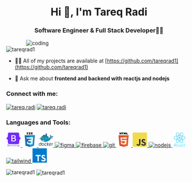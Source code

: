 <h1 align="center">Hi 👋, I'm Tareq Radi</h1>
    <h3 align="center">Software Engineer & Full Stack Developer🐱‍👤</h3>

   <img align="right" alt="coding" width="450px" src="https://media0.giphy.com/media/qgQUggAC3Pfv687qPC/giphy.gif">
    
   <p align="left"> <img src="https://komarev.com/ghpvc/?username=tareqrad1&label=Profile%20views&color=0e75b6&style=flat" alt="tareqrad1" /> </p>
    
   - 👨‍💻 All of my projects are available at [https://github.com/tareqrad1](https://github.com/tareqrad1)
    
   - 💬 Ask me about **frontend and backend with reactjs and nodejs**
    
   <h3 align="left">Connect with me:</h3>
   <p align="left">
    <a href="https://www.linkedin.com/in/tareq-radi" target="blank"><img align="center" src="https://raw.githubusercontent.com/rahuldkjain/github-profile-readme-generator/master/src/images/icons/Social/linked-in-alt.svg" alt="tareq.radi" height="30" width="40" /></a>
    <a href="https://instagram.com/tareq.radi" target="blank"><img align="center" src="https://raw.githubusercontent.com/rahuldkjain/github-profile-readme-generator/master/src/images/icons/Social/instagram.svg" alt="tareq.radi" height="30" width="40" /></a>
   </p>
    
   <h3 align="left">Languages and Tools:</h3>
   <p align="left"> <a href="https://getbootstrap.com" target="_blank" rel="noreferrer"> <img src="https://raw.githubusercontent.com/devicons/devicon/master/icons/bootstrap/bootstrap-plain-wordmark.svg" alt="bootstrap" width="40" height="40"/> </a> <a href="https://www.w3schools.com/css/" target="_blank" rel="noreferrer"> <img src="https://raw.githubusercontent.com/devicons/devicon/master/icons/css3/css3-original-wordmark.svg" alt="css3" width="40" height="40"/> </a> <a href="https://www.docker.com/" target="_blank" rel="noreferrer"> <img src="https://raw.githubusercontent.com/devicons/devicon/master/icons/docker/docker-original-wordmark.svg" alt="docker" width="40" height="40"/> </a> <a href="https://www.figma.com/" target="_blank" rel="noreferrer"> <img src="https://www.vectorlogo.zone/logos/figma/figma-icon.svg" alt="figma" width="40" height="40"/> </a> <a href="https://firebase.google.com/" target="_blank" rel="noreferrer"> <img src="https://www.vectorlogo.zone/logos/firebase/firebase-icon.svg" alt="firebase" width="40" height="40"/> </a> <a href="https://git-scm.com/" target="_blank" rel="noreferrer"> <img src="https://www.vectorlogo.zone/logos/git-scm/git-scm-icon.svg" alt="git" width="40" height="40"/> </a> <a href="https://www.w3.org/html/" target="_blank" rel="noreferrer"> <img src="https://raw.githubusercontent.com/devicons/devicon/master/icons/html5/html5-original-wordmark.svg" alt="html5" width="40" height="40"/> </a> <a href="https://developer.mozilla.org/en-US/docs/Web/JavaScript" target="_blank" rel="noreferrer"> <img src="https://raw.githubusercontent.com/devicons/devicon/master/icons/javascript/javascript-original.svg" alt="javascript" width="40" height="40"/> </a> <a href="https://nodejs.org/" target="_blank" rel="noreferrer"> <img src="https://upload.wikimedia.org/wikipedia/commons/thumb/d/d9/Node.js_logo.svg/885px-Node.js_logo.svg.png" alt="nodejs" width="50" height="50"/> </a> <a href="https://reactjs.org/" target="_blank" rel="noreferrer"> <img src="https://raw.githubusercontent.com/devicons/devicon/master/icons/react/react-original-wordmark.svg" alt="react" width="40" height="40"/> </a> <a href="https://tailwindcss.com/" target="_blank" rel="noreferrer"> <img src="https://www.vectorlogo.zone/logos/tailwindcss/tailwindcss-icon.svg" alt="tailwind" width="40" height="40"/> </a> <a href="https://www.typescriptlang.org/" target="_blank" rel="noreferrer"> <img src="https://raw.githubusercontent.com/devicons/devicon/master/icons/typescript/typescript-original.svg" alt="typescript" width="40" height="40"/> </a> </p>    
   <p><img align="left" src="https://github-readme-stats.vercel.app/api/top-langs?username=tareqrad1&show_icons=true&locale=en&layout=compact" alt="tareqrad1" /></p>   
    
  <p>&nbsp;<img align="center" src="https://github-readme-stats.vercel.app/api?username=tareqrad1&show_icons=true&locale=en" alt="tareqrad1" /></p>
